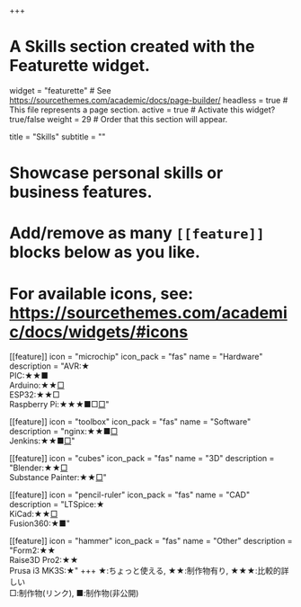 +++
# A Skills section created with the Featurette widget.
widget = "featurette"  # See https://sourcethemes.com/academic/docs/page-builder/
headless = true  # This file represents a page section.
active = true  # Activate this widget? true/false
weight = 29  # Order that this section will appear.

title = "Skills"
subtitle = ""

# Showcase personal skills or business features.
# 
# Add/remove as many `[[feature]]` blocks below as you like.
# 
# For available icons, see: https://sourcethemes.com/academic/docs/widgets/#icons

[[feature]]
  icon = "microchip"
  icon_pack = "fas"
  name = "Hardware"
  description = "AVR:★ <br>PIC:★★■ <br>Arduino:★★[□](/project/ap-miconcar) <br>ESP32:★★□ <br>Raspberry Pi:★★★■□[□](/project/ckep-composite-backbone-system)"

[[feature]]
  icon = "toolbox"
  icon_pack = "fas"
  name = "Software"
  description = "nginx:★★■[□](/project/ckep-composite-backbone-system) <br>Jenkins:★★■[□](/project/vrchat-world)"

[[feature]]
  icon = "cubes"
  icon_pack = "fas"
  name = "3D"
  description = "Blender:★★[□](/project/vrchat-world) <br>Substance Painter:★★[□](/project/vrchat-world)"

[[feature]]
  icon = "pencil-ruler"
  icon_pack = "fas"
  name = "CAD"
  description = "LTSpice:★ <br>KiCad:★★[□](/project/ap-miconcar)  <br>Fusion360:★■"

[[feature]]
  icon = "hammer"
  icon_pack = "fas"
  name = "Other"
  description = "Form2:★★ <br>Raise3D Pro2:★★ <br>Prusa i3 MK3S:★"
+++
★:ちょっと使える, ★★:制作物有り, ★★★:比較的詳しい <br>
□:制作物(リンク), ■:制作物(非公開)